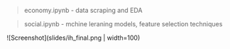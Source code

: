 > economy.ipynb - data scraping and EDA

> social.ipynb - mchine leraning models, feature selection techniques

![Screenshot](slides/ih_final.png | width=100)
